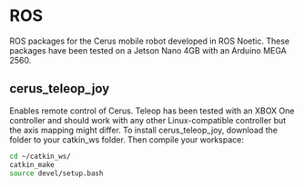 # ROS

ROS packages for the Cerus mobile robot developed in ROS Noetic. These packages have been tested on a Jetson Nano 4GB with an Arduino MEGA 2560. 

## cerus_teleop_joy

Enables remote control of Cerus. Teleop has been tested with an XBOX One controller and should work with any other Linux-compatible controller but the axis mapping might differ.
To install cerus_teleop_joy, download the folder to your catkin_ws folder. Then compile your workspace:

```sh
cd ~/catkin_ws/
catkin_make
source devel/setup.bash
```

